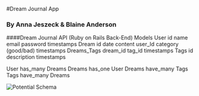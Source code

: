 #Dream Journal App
### By Anna Jeszeck & Blaine Anderson

####Dream Journal API (Ruby on Rails Back-End)
Models
  User
    id
    name
    email
    password
    timestamps
  Dream
    id
    date
    content
    user_Id
    category (good/bad)
    timestamps
  Dreams_Tags
    dream_id
    tag_id
    timestamps
  Tags
    id
    description
    timestamps

  User has_many Dreams
  Dreams has_one User
  Dreams have_many Tags
  Tags have_many Dreams

![Potential Schema](./public/IMG_1045.jpg)
